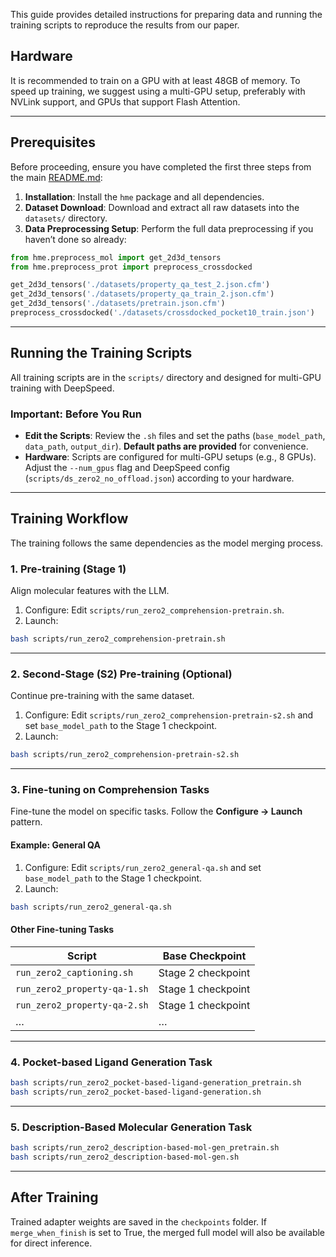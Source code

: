 This guide provides detailed instructions for preparing data and running the training scripts to reproduce the results from our paper.

## Hardware

It is recommended to train on a GPU with at least 48GB of memory. To speed up training, we suggest using a multi-GPU setup, preferably with NVLink support, and GPUs that support Flash Attention.



---

## Prerequisites

Before proceeding, ensure you have completed the first three steps from the main [README.md](README.md):

1. **Installation**: Install the `hme` package and all dependencies.  
2. **Dataset Download**: Download and extract all raw datasets into the `datasets/` directory.  
3. **Data Preprocessing Setup**: Perform the full data preprocessing if you haven’t done so already:

```python
from hme.preprocess_mol import get_2d3d_tensors
from hme.preprocess_prot import preprocess_crossdocked

get_2d3d_tensors('./datasets/property_qa_test_2.json.cfm')
get_2d3d_tensors('./datasets/property_qa_train_2.json.cfm')
get_2d3d_tensors('./datasets/pretrain.json.cfm')
preprocess_crossdocked('./datasets/crossdocked_pocket10_train.json')
```

---

## Running the Training Scripts

All training scripts are in the `scripts/` directory and designed for multi-GPU training with DeepSpeed.

### Important: Before You Run

- **Edit the Scripts**: Review the `.sh` files and set the paths (`base_model_path`, `data_path`, `output_dir`). **Default paths are provided** for convenience.  
- **Hardware**: Scripts are configured for multi-GPU setups (e.g., 8 GPUs). Adjust the `--num_gpus` flag and DeepSpeed config (`scripts/ds_zero2_no_offload.json`) according to your hardware.

---

## Training Workflow

The training follows the same dependencies as the model merging process.

### 1. Pre-training (Stage 1)

Align molecular features with the LLM.

1. Configure: Edit `scripts/run_zero2_comprehension-pretrain.sh`.  
2. Launch:

```bash
bash scripts/run_zero2_comprehension-pretrain.sh
```

---

### 2. Second-Stage (S2) Pre-training (Optional)

Continue pre-training with the same dataset.

1. Configure: Edit `scripts/run_zero2_comprehension-pretrain-s2.sh` and set `base_model_path` to the Stage 1 checkpoint.  
2. Launch:

```bash
bash scripts/run_zero2_comprehension-pretrain-s2.sh
```

---

### 3. Fine-tuning on Comprehension Tasks

Fine-tune the model on specific tasks. Follow the **Configure -> Launch** pattern.

#### Example: General QA

1. Configure: Edit `scripts/run_zero2_general-qa.sh` and set `base_model_path` to the Stage 1 checkpoint.  
2. Launch:

```bash
bash scripts/run_zero2_general-qa.sh
```

#### Other Fine-tuning Tasks

| Script | Base Checkpoint |
|--------|----------------|
| `run_zero2_captioning.sh` | Stage 2 checkpoint |
| `run_zero2_property-qa-1.sh` | Stage 1 checkpoint |
| `run_zero2_property-qa-2.sh` | Stage 1 checkpoint |
| … | … |

---

### 4. Pocket-based Ligand Generation Task


```bash
bash scripts/run_zero2_pocket-based-ligand-generation_pretrain.sh
bash scripts/run_zero2_pocket-based-ligand-generation.sh
```

---

### 5. Description-Based Molecular Generation Task

```bash
bash scripts/run_zero2_description-based-mol-gen_pretrain.sh
bash scripts/run_zero2_description-based-mol-gen.sh
```

---

## After Training

Trained adapter weights are saved in the `checkpoints` folder. If `merge_when_finish` is set to True, the merged full model will also be available for direct inference.
